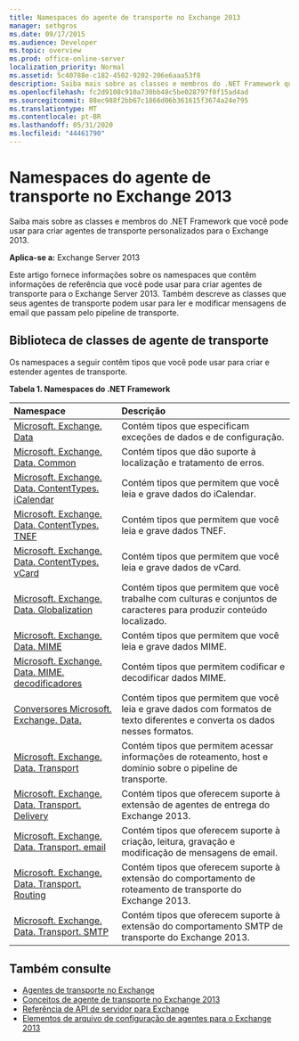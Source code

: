 ```yaml
---
title: Namespaces do agente de transporte no Exchange 2013
manager: sethgros
ms.date: 09/17/2015
ms.audience: Developer
ms.topic: overview
ms.prod: office-online-server
localization_priority: Normal
ms.assetid: 5c40788e-c182-4502-9202-206e6aaa53f8
description: Saiba mais sobre as classes e membros do .NET Framework que você pode usar para criar agentes de transporte personalizados para o Exchange 2013.
ms.openlocfilehash: fc2d9108c910a730bb48c5be028797f0f15ad4ad
ms.sourcegitcommit: 88ec988f2bb67c1866d06b361615f3674a24e795
ms.translationtype: MT
ms.contentlocale: pt-BR
ms.lasthandoff: 05/31/2020
ms.locfileid: "44461790"
---
```

# <a name="transport-agent-namespaces-in-exchange-2013"></a>Namespaces do agente de transporte no Exchange 2013

Saiba mais sobre as classes e membros do .NET Framework que você pode usar para criar agentes de transporte personalizados para o Exchange 2013.
  
**Aplica-se a:** Exchange Server 2013 
  
Este artigo fornece informações sobre os namespaces que contêm informações de referência que você pode usar para criar agentes de transporte para o Exchange Server 2013. Também descreve as classes que seus agentes de transporte podem usar para ler e modificar mensagens de email que passam pelo pipeline de transporte.
  
## <a name="transport-agent-class-library"></a>Biblioteca de classes de agente de transporte

Os namespaces a seguir contêm tipos que você pode usar para criar e estender agentes de transporte.

**Tabela 1. Namespaces do .NET Framework**

|**Namespace**|**Descrição**|
|:-----|:-----|
|[Microsoft. Exchange. Data](https://msdn.microsoft.com/library/Microsoft.Exchange.Data.aspx) <br/> |Contém tipos que especificam exceções de dados e de configuração.  <br/> |
|[Microsoft. Exchange. Data. Common](https://msdn.microsoft.com/library/Microsoft.Exchange.Data.Common.aspx) <br/> |Contém tipos que dão suporte à localização e tratamento de erros.  <br/> |
|[Microsoft. Exchange. Data. ContentTypes. iCalendar](https://msdn.microsoft.com/library/Microsoft.Exchange.Data.ContentTypes.iCalendar.aspx) <br/> |Contém tipos que permitem que você leia e grave dados do iCalendar.  <br/> |
|[Microsoft. Exchange. Data. ContentTypes. TNEF](https://msdn.microsoft.com/library/Microsoft.Exchange.Data.ContentTypes.Tnef.aspx) <br/> |Contém tipos que permitem que você leia e grave dados TNEF.  <br/> |
|[Microsoft. Exchange. Data. ContentTypes. vCard](https://msdn.microsoft.com/library/Microsoft.Exchange.Data.ContentTypes.vCard.aspx) <br/> |Contém tipos que permitem que você leia e grave dados de vCard.  <br/> |
|[Microsoft. Exchange. Data. Globalization](https://msdn.microsoft.com/library/Microsoft.Exchange.Data.Globalization.aspx) <br/> |Contém tipos que permitem que você trabalhe com culturas e conjuntos de caracteres para produzir conteúdo localizado.  <br/> |
|[Microsoft. Exchange. Data. MIME](https://msdn.microsoft.com/library/Microsoft.Exchange.Data.Mime.aspx) <br/> |Contém tipos que permitem que você leia e grave dados MIME.  <br/> |
|[Microsoft. Exchange. Data. MIME. decodificadores](https://msdn.microsoft.com/library/Microsoft.Exchange.Data.Mime.Encoders.aspx) <br/> |Contém tipos que permitem codificar e decodificar dados MIME.  <br/> |
|[Conversores Microsoft. Exchange. Data.](https://msdn.microsoft.com/library/Microsoft.Exchange.Data.TextConverters.aspx) <br/> |Contém tipos que permitem que você leia e grave dados com formatos de texto diferentes e converta os dados nesses formatos.  <br/> |
|[Microsoft. Exchange. Data. Transport](https://msdn.microsoft.com/library/Microsoft.Exchange.Data.Transport.aspx) <br/> |Contém tipos que permitem acessar informações de roteamento, host e domínio sobre o pipeline de transporte.  <br/> |
|[Microsoft. Exchange. Data. Transport. Delivery](https://msdn.microsoft.com/library/Microsoft.Exchange.Data.Transport.Delivery.aspx) <br/> |Contém tipos que oferecem suporte à extensão de agentes de entrega do Exchange 2013.  <br/> |
|[Microsoft. Exchange. Data. Transport. email](https://msdn.microsoft.com/library/Microsoft.Exchange.Data.Transport.Email.aspx) <br/> |Contém tipos que oferecem suporte à criação, leitura, gravação e modificação de mensagens de email.  <br/> |
|[Microsoft. Exchange. Data. Transport. Routing](https://msdn.microsoft.com/library/Microsoft.Exchange.Data.Transport.Routing.aspx) <br/> |Contém tipos que oferecem suporte à extensão do comportamento de roteamento de transporte do Exchange 2013.  <br/> |
|[Microsoft. Exchange. Data. Transport. SMTP](https://msdn.microsoft.com/library/Microsoft.Exchange.Data.Transport.Smtp.aspx) <br/> |Contém tipos que oferecem suporte à extensão do comportamento SMTP de transporte do Exchange 2013.  <br/> |
   
## <a name="see-also"></a>Também consulte

- [Agentes de transporte no Exchange](transport-agents-in-exchange-2013.md)   
- [Conceitos de agente de transporte no Exchange 2013](transport-agent-concepts-in-exchange-2013.md) 
- 
  [Referência de API de servidor para Exchange](https://msdn.microsoft.com/library/6eddd052-f59f-45b4-b846-7e53d4d7eb16%28Office.15%29.aspx)
- [Elementos de arquivo de configuração de agentes para o Exchange 2013](agents-configuration-file-elements-for-exchange-2013.md)
    

